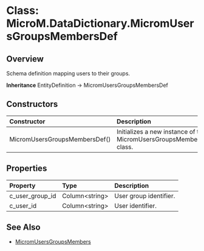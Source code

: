 ﻿# Class: MicroM.DataDictionary.MicromUsersGroupsMembersDef
## Overview
Schema definition mapping users to their groups.

**Inheritance**
EntityDefinition -> MicromUsersGroupsMembersDef

## Constructors
| Constructor | Description |
|:------------|:-------------|
| MicromUsersGroupsMembersDef() | Initializes a new instance of the MicromUsersGroupsMembersDef class. |

## Properties
| Property | Type | Description |
|:------------|:-------------|:-------------|
| c_user_group_id | Column&lt;string&gt; | User group identifier. |
| c_user_id | Column&lt;string&gt; | User identifier. |

## See Also
- [MicromUsersGroupsMembers](../MicromUsersGroupsMembers/index.md)

